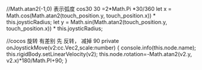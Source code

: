  
  //Math.atan2(-1,0) 表示弧度 cos30 30 =2*Math.Pi *30/360
        let x = Math.cos(Math.atan2(touch_position.y, touch_position.x)) * this.joysticRadius;
        let y = Math.sin(Math.atan2(touch_position.y, touch_position.x)) * this.joysticRadius;
 
   //cocos 旋转 有差别  先 反转， 减掉 90 
    private onJoystickMove(v2:cc.Vec2,scale:number) {
        console.info(this.node.name);
        this.rigidBody.setLinearVelocity(v2);
        this.node.rotation=-Math.atan2(v2.y, v2.x)*180/Math.PI+90;
    }
